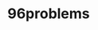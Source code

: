 ---
categories:
- bkk19
description: Want to cover some of the dreams, troubles and opportunities for improvement
  in the 96boards ecosystem from the point of view of a Linaro group engineer.
future_image:
  featured: 'true'
  path: /assets/images/featured-images/bkk19/BKK19-417.png
session_attendee_num: '11'
session_id: BKK19-417
session_room: Session Room 1 (Lotus 1-2)
session_slot:
  end_time: '2019-04-04 12:55:00'
  start_time: '2019-04-04 12:30:00'
session_speakers:
- speaker_bio: AOSP devboard and Kernel developer
  speaker_company: Linaro Consumer Group
  speaker_image: /assets/images/speakers/bkk19/john-stultz.jpg
  speaker_location: ''
  speaker_name: John Stultz
  speaker_position: Android and Kernel Developer
  speaker_username: john.stultz
session_track: 96Boards
tag: session
tags:
- 96Boards
- Android
- Linux Kernel
- Validation and CI
- Testing
title: 96problems
---